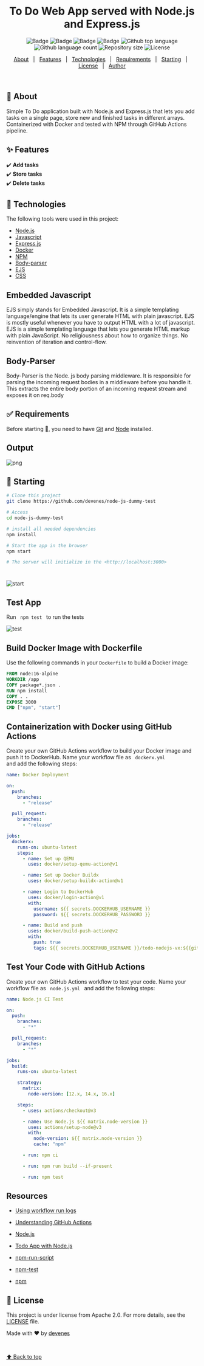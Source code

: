 <!-- <div align="center" id="top"> 
  <img src="./.github/app.gif" alt="To Do Web App served with Node.js and Express.js" />

  &#xa0;

</div> -->

<h1 align="center">To Do Web App served with Node.js and Express.js</h1>

<p align="center">
  <img alt="Badge" src="https://github.com/devenes/node-js-dummy-test/actions/workflows/node.js.yml/badge.svg">
  <img alt="Badge" src="https://github.com/devenes/node-js-dummy-test/actions/workflows/dockerx.yml/badge.svg">
  <img alt="Badge" src="https://github.com/devenes/node-js-dummy-test/actions/workflows/node.js.scan.yml/badge.svg">
  <img alt="Badge" src="https://github.com/npm/cli/actions/workflows/ci.yml/badge.svg">
  <img alt="Github top language" src="https://img.shields.io/github/languages/top/devenes/node-js-dummy-test?color=yellow">
  <img alt="Github language count" src="https://img.shields.io/github/languages/count/devenes/node-js-dummy-test?color=red">
  <img alt="Repository size" src="https://img.shields.io/github/repo-size/devenes/node-js-dummy-test?color=orange">
  <img alt="License" src="https://img.shields.io/github/license/devenes/node-js-dummy-test?color=purple">
  <!-- <img alt="Github issues" src="https://img.shields.io/github/issues/devenes/node-js-dummy-test?color=56BEB8" /> -->
  <!-- <img alt="Github forks" src="https://img.shields.io/github/forks/devenes/node-js-dummy-test?color=56BEB8" /> -->
  <!-- <img alt="Github stars" src="https://img.shields.io/github/stars/devenes/node-js-dummy-test?color=56BEB8" /> -->
</p>

<!-- Status -->

<!-- <h4 align="center"> 
	🚧  Dummy Nodejs Todo 🚀 Under construction...  🚧
</h4> 

<hr> -->

<p align="center">
  <a href="#dart-about">About</a> &#xa0; | &#xa0; 
  <a href="#sparkles-features">Features</a> &#xa0; | &#xa0;
  <a href="#rocket-technologies">Technologies</a> &#xa0; | &#xa0;
  <a href="#white_check_mark-requirements">Requirements</a> &#xa0; | &#xa0;
  <a href="#checkered_flag-starting">Starting</a> &#xa0; | &#xa0;
  <a href="#memo-license">License</a> &#xa0; | &#xa0;
  <a href="https://github.com/devenes" target="_blank">Author</a>
</p>

<br>

## :dart: About ##

Simple To Do application built with Node.js and Express.js that lets you add tasks on a single page, store new and finished tasks in different arrays. Containerized with Docker and tested with NPM through GitHub Actions pipeline.
## :sparkles: Features ##

:heavy_check_mark: **Add tasks** \
:heavy_check_mark: **Store tasks** \
:heavy_check_mark: **Delete tasks** 

## :rocket: Technologies ##

The following tools were used in this project:

- [Node.js](https://nodejs.org/en/)
- [Javascript](https://www.javascript.com/)
- [Express.js](https://expressjs.com/)
- [Docker](https://www.docker.com/)
- [NPM](https://www.npmjs.com/)
- [Body-parser](https://www.npmjs.com/package/body-parser)
- [EJS](https://www.npmjs.com/package/ejs)
- [CSS](https://www.w3schools.com/css/default.asp)

## Embedded Javascript

EJS simply stands for Embedded Javascript. It is a simple templating language/engine that lets its user generate HTML with plain javascript. EJS is mostly useful whenever you have to output HTML with a lot of javascript. EJS is a simple templating language that lets you generate HTML markup with plain JavaScript. No religiousness about how to organize things. No reinvention of iteration and control-flow.

## Body-Parser

Body-Parser is the Node. js body parsing middleware. It is responsible for parsing the incoming request bodies in a middleware before you handle it. This extracts the entire body portion of an incoming request stream and exposes it on req.body

## :white_check_mark: Requirements ##

Before starting :checkered_flag:, you need to have [Git](https://git-scm.com) and [Node](https://nodejs.org/en/) installed.

## Output

![png](./readme/todo.jpg)


## :checkered_flag: Starting ##

```bash
# Clone this project
git clone https://github.com/devenes/node-js-dummy-test

# Access
cd node-js-dummy-test

# install all needed dependencies
npm install

# Start the app in the browser
npm start

# The server will initialize in the <http://localhost:3000>
```
#
![start](./readme/start.jpg)


## Test App

Run <code> npm test </code> to run the tests

![test](./readme/test.jpg)

## Build Docker Image with Dockerfile

Use the following commands in your `Dockerfile` to build a Docker image:

```dockerfile
FROM node:16-alpine
WORKDIR /app
COPY package*.json .
RUN npm install
COPY . .
EXPOSE 3000
CMD ["npm", "start"]
```


## Containerization with Docker using GitHub Actions

Create your own GitHub Actions workflow to build your Docker image and push it to DockerHub. Name your workflow file as <code> dockerx.yml </code> and add the following steps:

```yml
name: Docker Deployment

on:
  push:
    branches:
      - "release"

  pull_request:
    branches:
      - "release"

jobs:
  dockerx:
    runs-on: ubuntu-latest
    steps:
      - name: Set up QEMU
        uses: docker/setup-qemu-action@v1

      - name: Set up Docker Buildx
        uses: docker/setup-buildx-action@v1

      - name: Login to DockerHub
        uses: docker/login-action@v1
        with:
          username: ${{ secrets.DOCKERHUB_USERNAME }}
          password: ${{ secrets.DOCKERHUB_PASSWORD }}

      - name: Build and push
        uses: docker/build-push-action@v2
        with:
          push: true
          tags: ${{ secrets.DOCKERHUB_USERNAME }}/todo-nodejs-vx:${{github.run_number}}
```

## Test Your Code with GitHub Actions

Create your own GitHub Actions workflow to test your code. Name your workflow file as <code> node.js.yml </code> and add the following steps:

```yml
name: Node.js CI Test

on:
  push:
    branches:
      - "*"

  pull_request:
    branches:
      - "*"

jobs:
  build:
    runs-on: ubuntu-latest

    strategy:
      matrix:
        node-version: [12.x, 14.x, 16.x]

    steps:
      - uses: actions/checkout@v3

      - name: Use Node.js ${{ matrix.node-version }}
        uses: actions/setup-node@v3
        with:
          node-version: ${{ matrix.node-version }}
          cache: "npm"

      - run: npm ci

      - run: npm run build --if-present

      - run: npm test
```

## Resources

- [Using workflow run logs](https://docs.github.com/en/actions/monitoring-and-troubleshooting-workflows/using-workflow-run-logs)

- [Understanding GitHub Actions](https://docs.github.com/en/actions/learn-github-actions/understanding-github-actions)

- [Node.js](https://www.yusufsezer.com.tr/node-js-npm/)

- [Todo App with Node.js](https://medium.com/@atingenkay/creating-a-todo-app-with-node-js-express-8fa51f39b16f)

- [npm-run-script](https://docs.npmjs.com/cli/v8/commands/npm-run-script)

- [npm-test](https://docs.npmjs.com/cli/v8/commands/npm-test)

- [npm](https://www.npmjs.com/)


## :memo: License ##

This project is under license from Apache 2.0. For more details, see the [LICENSE](LICENSE) file.



Made with :heart: by <a href="https://github.com/devenes" target="_blank">devenes</a>

&#xa0;

<a href="#top">⬆️ Back to top</a>


#


